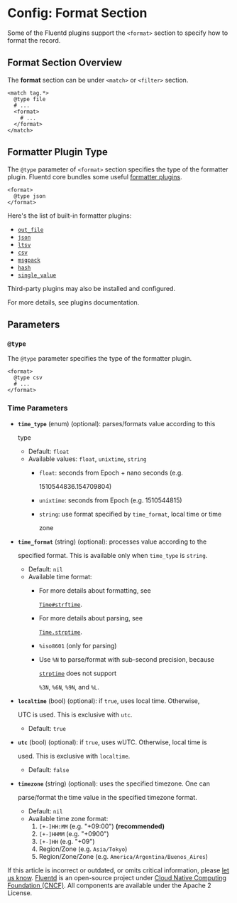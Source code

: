 # Config: Format Section

Some of the Fluentd plugins support the `<format>` section to specify how to format the record.

## Format Section Overview

The **format** section can be under `<match>` or `<filter>` section.

```text
<match tag.*>
  @type file
  # ...
  <format>
    # ...
  </format>
</match>
```

## Formatter Plugin Type

The `@type` parameter of `<format>` section specifies the type of the formatter plugin. Fluentd core bundles some useful [formatter plugins](../formatter/).

```text
<format>
  @type json
</format>
```

Here's the list of built-in formatter plugins:

* [`out_file`](../formatter/out_file.md)
* [`json`](../formatter/json.md)
* [`ltsv`](../formatter/ltsv.md)
* [`csv`](../formatter/csv.md)
* [`msgpack`](../formatter/msgpack.md)
* [`hash`](../formatter/hash.md)
* [`single_value`](../formatter/single_value.md)

Third-party plugins may also be installed and configured.

For more details, see plugins documentation.

## Parameters

### `@type`

The `@type` parameter specifies the type of the formatter plugin.

```text
<format>
  @type csv
  # ...
</format>
```

### Time Parameters

* **`time_type`** \(enum\) \(optional\): parses/formats value according to this

  type

  * Default: `float`
  * Available values: `float`, `unixtime`, `string`
    * `float`: seconds from Epoch + nano seconds \(e.g.

      1510544836.154709804\)

    * `unixtime`: seconds from Epoch \(e.g. 1510544815\)
    * `string`: use format specified by `time_format`, local time or time

      zone

* **`time_format`** \(string\) \(optional\): processes value according to the

  specified format. This is available only when `time_type` is `string`.

  * Default: `nil`
  * Available time format:
    * For more details about formatting, see

      [`Time#strftime`](https://docs.ruby-lang.org/en/2.4.0/Time.html#method-i-strftime).

    * For more details about parsing, see

      [`Time.strptime`](https://docs.ruby-lang.org/en/2.4.0/Time.html#method-c-strptime).

    * `%iso8601` \(only for parsing\)
    * Use `%N` to parse/format with sub-second precision, because

      [`strptime`](https://github.com/nurse/strptime) does not support

      `%3N`, `%6N`, `%9N`, and `%L`.

* **`localtime`** \(bool\) \(optional\): if `true`, uses local time. Otherwise,

  UTC is used. This is exclusive with `utc`.

  * Default: `true`

* **`utc`** \(bool\) \(optional\): if `true`, uses wUTC. Otherwise, local time is

  used. This is exclusive with `localtime`.

  * Default: `false`

* **`timezone`** \(string\) \(optional\): uses the specified timezone. One can

  parse/format the time value in the specified timezone format.

  * Default: `nil`
  * Available time zone format:
    1. `[+-]HH:MM` \(e.g. "+09:00"\) **\(recommended\)**
    2. `[+-]HHMM` \(e.g. "+0900"\)
    3. `[+-]HH` \(e.g. "+09"\)
    4. Region/Zone \(e.g. `Asia/Tokyo`\)
    5. Region/Zone/Zone \(e.g. `America/Argentina/Buenos_Aires`\)

If this article is incorrect or outdated, or omits critical information, please [let us know](https://github.com/fluent/fluentd-docs-gitbook/issues?state=open). [Fluentd](http://www.fluentd.org/) is an open-source project under [Cloud Native Computing Foundation \(CNCF\)](https://cncf.io/). All components are available under the Apache 2 License.

